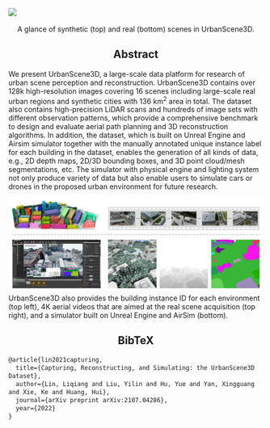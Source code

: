 ![](assets/images/dataset.png)
<center>A glance of synthetic (top) and real (bottom) scenes in UrbanScene3D.</center>

## <center>Abstract</center>
We present UrbanScene3D, a large-scale data platform for research of urban scene perception and reconstruction. 
UrbanScene3D contains over 128k high-resolution images covering 16 scenes including 
large-scale real urban regions and synthetic cities with 136 km<sup>2</sup> area in total. 
The dataset also contains high-precision LiDAR scans and hundreds of image sets with different observation patterns, 
which provide a comprehensive benchmark to design and evaluate aerial path planning and 3D reconstruction algorithms. 
In addition, the dataset, which is built on Unreal Engine and Airsim simulator together with 
the manually annotated unique instance label for each building in the dataset, 
enables the generation of all kinds of data, e.g., 2D depth maps, 2D/3D bounding boxes, and 3D point cloud/mesh segmentations, etc. 
The simulator with physical engine and lighting system not only produce variety of data
but also enable users to simulate cars or drones in the proposed urban environment for future research.

![](assets/images/simulator.jpg)
UrbanScene3D also provides the building instance ID for each environment (top left), 
4K aerial videos that are aimed at the real scene acquisition (top right), 
and a simulator built on Unreal Engine and AirSim (bottom).

## <center>BibTeX</center>
```
@article{lin2021capturing,
  title={Capturing, Reconstructing, and Simulating: the UrbanScene3D Dataset},
  author={Lin, Liqiang and Liu, Yilin and Hu, Yue and Yan, Xingguang and Xie, Ke and Huang, Hui},
  journal={arXiv preprint arXiv:2107.04286},
  year={2022}
}
```
